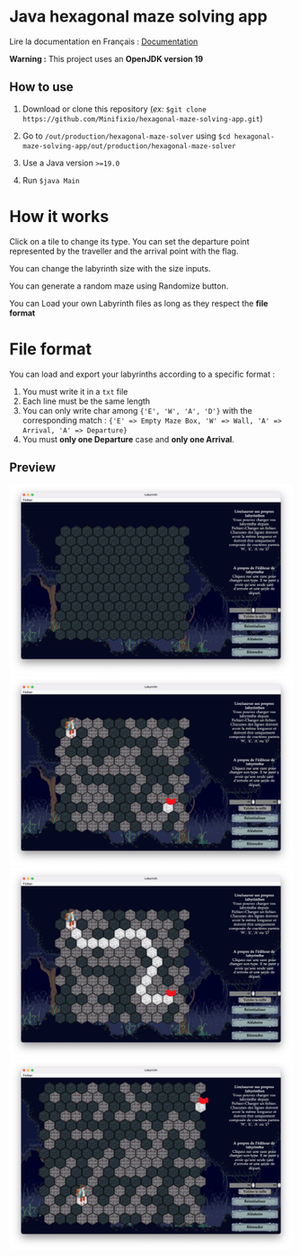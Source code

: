 # Java hexagonal maze solving app

Lire la documentation en Français : [Documentation](README.md)

**Warning :** This project uses an **OpenJDK version 19**

## How to use
1) Download or clone this repository (*ex:* ```$git clone https://github.com/Minifixio/hexagonal-maze-solving-app.git```)

2) Go to ```/out/production/hexagonal-maze-solver``` using ```$cd hexagonal-maze-solving-app/out/production/hexagonal-maze-solver```
3) Use a Java version ```>=19.0``` 
4) Run ```$java Main```

# How it works
Click on a tile to change its type. You can set the departure point represented by the traveller and the arrival point with the flag.

You can change the labyrinth size with the size inputs.

You can generate a random maze using Randomize button.

You can Load your own Labyrinth files as long as they respect the **file format**

# File format
You can load and export your labyrinths according to a specific format :
1) You must write it in a ```txt``` file
2) Each line must be the same length
3) You can only write char among ```{'E', 'W', 'A', 'D'}``` with the corresponding match : ```{'E' => Empty Maze Box, 'W' => Wall, 'A' => Arrival, 'A' => Departure}```
4) You must **only one Departure** case and **only one Arrival**.


## Preview
![Preview 1](./previews/preview1.png)
![Preview 2](./previews/preview2.png)
![Preview 3](./previews/preview3.png)
![Preview 4](./previews/preview4.png)
